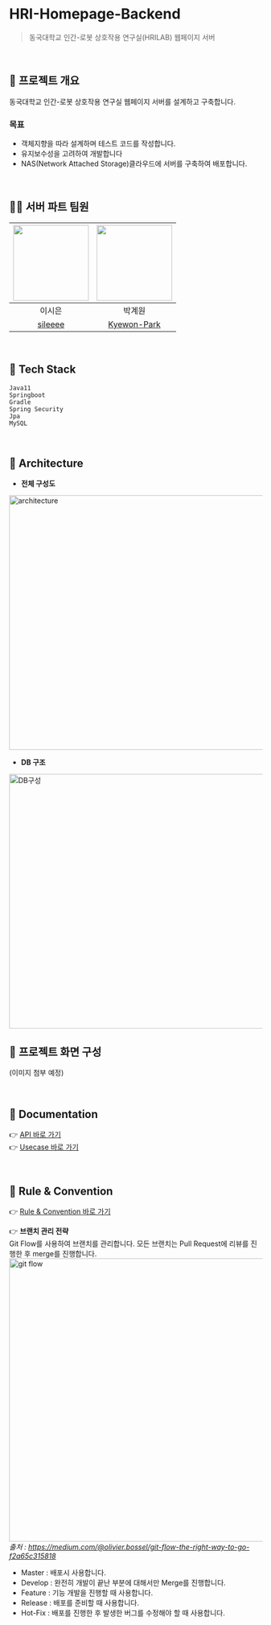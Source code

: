 # HRI-Homepage-Backend
> 동국대학교 인간-로봇 상호작용 연구실(HRILAB) 웹페이지 서버
</br>

## 🤖 프로젝트 개요
동국대학교 인간-로봇 상호작용 연구실 웹페이지 서버를 설계하고 구축합니다.
### 목표
- 객체지향을 따라 설계하며 테스트 코드를 작성합니다.
- 유지보수성을 고려하여 개발합니다
- NAS(Network Attached Storage)클라우드에 서버를 구축하여 배포합니다.

</br>

## 👨‍💻 서버 파트 팀원
<img src="https://user-images.githubusercontent.com/31584255/152821782-7ca8d7e8-c035-4298-acf5-25bf0508468c.png" width="150"> | <img src="https://user-images.githubusercontent.com/31584255/152821471-d859a94e-92fd-4ff1-bf45-e917380ee4bb.png" width="150"> 
 :---------:|:----------:
이시은 |박계원 
[sileeee](https://github.com/sileeee) | [Kyewon-Park](https://github.com/Kyewon-Park) 

</br>

## 💎 Tech Stack
```
Java11
Springboot
Gradle
Spring Security
Jpa
MySQL
```
</br>

## 🔑 Architecture
- **전체 구성도**

<img width="506" alt="architecture" src="https://user-images.githubusercontent.com/31584255/152929227-2fbf7552-1d76-4863-8cc8-c7ce62d86370.png">


- **DB 구조**
<img width="506" alt="DB구성" src="https://user-images.githubusercontent.com/31584255/151808212-37655e04-652c-45b9-86a0-19a7c5517f7f.png">

</br>

## 📘 프로젝트 화면 구성
(이미지 첨부 예정)

</br>


## 📑 Documentation
👉 [API 바로 가기](https://github.com/HRI-WebProject/HRI-Homepage-Backend/wiki/3.1.-API-Design#%EA%B0%9C%EC%9A%94)</br>
👉 [Usecase 바로 가기](https://github.com/HRI-WebProject/HRI-Homepage-Backend/wiki/3.-Usecase)

</br>

## 🧩 Rule & Convention
👉 [Rule & Convention 바로 가기](https://github.com/HRI-WebProject/HRI-Homepage-Backend/wiki/4.-Rule-&-Convention#1-git-commit-message-convention)
</br>

👉 **브랜치 관리 전략** </br>
Git Flow를 사용하여 브랜치를 관리합니다.
모든 브랜치는 Pull Request에 리뷰를 진행한 후 merge를 진행합니다.</br>
<img width="563" alt="git flow" src="https://user-images.githubusercontent.com/31584255/152932423-bcbaee5a-bd21-4b98-82e3-8bc7946c9f61.png" width="800"> </br>
*출처 : https://medium.com/@olivier.bossel/git-flow-the-right-way-to-go-f2a65c315818*
- Master : 배포시 사용합니다.
- Develop : 완전히 개발이 끝난 부분에 대해서만 Merge를 진행합니다.
- Feature : 기능 개발을 진행할 때 사용합니다.
- Release : 배포를 준비할 때 사용합니다.
- Hot-Fix : 배포를 진행한 후 발생한 버그를 수정해야 할 때 사용합니다.

